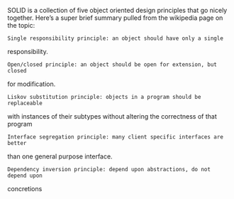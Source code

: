 

SOLID is a collection of five object oriented design principles that go nicely
together. Here’s a super brief summary pulled from the wikipedia page on the
topic:

    Single responsibility principle: an object should have only a single
responsibility.

    Open/closed principle: an object should be open for extension, but closed
for modification.

    Liskov substitution principle: objects in a program should be replaceable
with instances of their subtypes without altering the correctness of that
program

    Interface segregation principle: many client specific interfaces are better
than one general purpose interface.

    Dependency inversion principle: depend upon abstractions, do not depend upon
concretions

